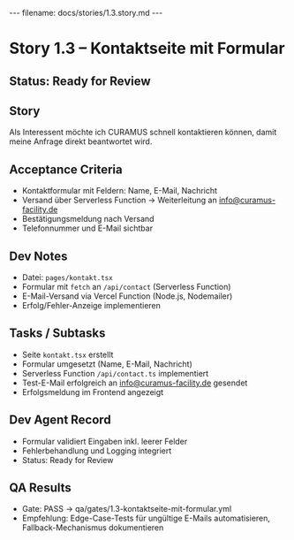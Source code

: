 --- filename: docs/stories/1.3.story.md ---

# Story 1.3 – Kontaktseite mit Formular

## Status: Ready for Review

## Story

Als Interessent möchte ich CURAMUS schnell kontaktieren können,
damit meine Anfrage direkt beantwortet wird.

## Acceptance Criteria

* Kontaktformular mit Feldern: Name, E-Mail, Nachricht
* Versand über Serverless Function → Weiterleitung an [info@curamus-facility.de](mailto:info@curamus-facility.de)
* Bestätigungsmeldung nach Versand
* Telefonnummer und E-Mail sichtbar

## Dev Notes

* Datei: `pages/kontakt.tsx`
* Formular mit `fetch` an `/api/contact` (Serverless Function)
* E-Mail-Versand via Vercel Function (Node.js, Nodemailer)
* Erfolg/Fehler-Anzeige implementieren

## Tasks / Subtasks

* Seite `kontakt.tsx` erstellt
* Formular umgesetzt (Name, E-Mail, Nachricht)
* Serverless Function `/api/contact.ts` implementiert
* Test-E-Mail erfolgreich an [info@curamus-facility.de](mailto:info@curamus-facility.de) gesendet
* Erfolgsmeldung im Frontend angezeigt

## Dev Agent Record

* Formular validiert Eingaben inkl. leerer Felder
* Fehlerbehandlung und Logging integriert
* Status: Ready for Review

## QA Results

* Gate: PASS → qa/gates/1.3-kontaktseite-mit-formular.yml
* Empfehlung: Edge-Case-Tests für ungültige E-Mails automatisieren, Fallback-Mechanismus dokumentieren

